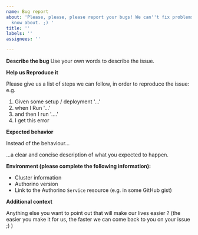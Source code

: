 ```yaml
---
name: Bug report
about: 'Please, please, please report your bugs! We can''t fix problems we don''t
  know about. ;) '
title: ''
labels: ''
assignees: ''

---
```


**Describe the bug**
Use your own words to describe the issue.

**Help us Reproduce it**

Please give us a list of steps we can follow, in order to reproduce the issue:
e.g.
1. Given some setup / deployment '...'
2. when I Run '...'
3. and then I run  '....'
4. I get this error

**Expected behavior**

Instead of the behaviour...

...a clear and concise description of what you expected to happen.

**Environment (please complete the following information):**
 - Cluster information
 - Authorino version
 - Link to the Authorino `Service` resource (e.g. in some GitHub gist)

**Additional context**

Anything else you want to point out that will make our lives easier ?
(the easier you make it for us, the faster we can come back to you on your issue ;) )

